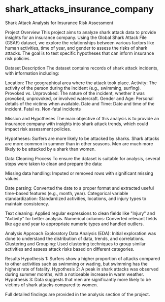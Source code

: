 # shark_attacks_insurance_company
Shark Attack Analysis for Insurance Risk Assessment


Project Overview
This project aims to analyze shark attack data to provide insights for an insurance company. Using the Global Shark Attack File (GSAF) dataset, we explore the relationships between various factors like human activities, time of year, and gender to assess the risks of shark attacks. The goal is to test specific hypotheses that can inform insurance risk policies.

Dataset Description
The dataset contains records of shark attack incidents, with information including:

Location: The geographical area where the attack took place.
Activity: The activity of the person during the incident (e.g., swimming, surfing).
Provoked vs. Unprovoked: The nature of the incident, whether it was provoked, unprovoked, or involved watercraft.
Gender and Age: Personal details of the victims when available.
Date and Time: Date and time of the incident.
Fatal vs. Non-fatal incidents

Mission and Hypotheses
The main objective of this analysis is to provide an insurance company with insights into shark attack trends, which could impact risk assessment policies.

Hypotheses:
Surfers are more likely to be attacked by sharks.
Shark attacks are more common in summer than in other seasons.
Men are much more likely to be attacked by a shark than women.

Data Cleaning Process
To ensure the dataset is suitable for analysis, several steps were taken to clean and prepare the data:

Missing data handling: 
Imputed or removed rows with significant missing values.

Date parsing:
Converted the date to a proper format and extracted useful time-based features (e.g., month, year).
Categorical variable standardization: Standardized activities, locations, and injury types to maintain consistency.

Text cleaning:
Applied regular expressions to clean fields like "Injury" and "Activity" for better analysis.
Numerical columns: Converted relevant fields like age and year to appropriate numeric types and handled outliers.

Analysis Approach
Exploratory Data Analysis (EDA): 
Initial exploration was done to understand the distribution of data, trends, and correlations.
Clustering and Grouping: Used clustering techniques to group similar activities and assess attack risks based on different categories.


Results
Hypothesis 1: Surfers show a higher proportion of attacks compared to other activities such as swimming or wading, but swimming has the highest rate of fatality.
Hypothesis 2: A peak in shark attacks was observed during summer months, with a noticeable increase in warm weather.
Hypothesis 3: Data suggests that men are significantly more likely to be victims of shark attacks compared to women.

Full detailed findings are provided in the analysis section of the project.
